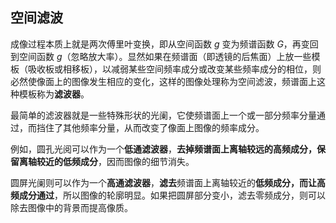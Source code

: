 ## 空间滤波

成像过程本质上就是两次傅里叶变换，即从空间函数 $g$
变为频谱函数
$G$，再变回到空间函数
$g$（忽略放大率）。显然如果在频谱面（即透镜的后焦面）上放一些模板（吸收板或相移板），以减弱某些空间频率成分或改变某些频率成分的相位，则必然使像面上的图像发生相应的变化，这样的图像处理称为空间滤波，频谱面上这种模板称为**滤波器**。

最简单的滤波器就是一些特殊形状的光阑，它使频谱面上一个或一部分频率分量通过，而挡住了其他频率分量，从而改变了像面上图像的频率成分。

例如，圆孔光阅可以作为一个**低通滤波器**，**去掉频谱面上离轴较远的高频成分，保留离轴较近的低频成分**，因而图像的细节消失。

圆屏光阑则可以作为一个**高通滤波器**，**滤去**频谱面上离轴较近的**低频成分，而让高频成分通过**，所以图像的轮廓明显。如果把圆屏部分变小，滤去零频成分，则可以除去图像中的背景而提高像质。

